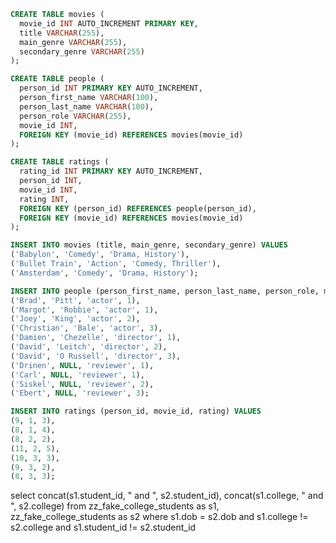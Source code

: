 ```sql
CREATE TABLE movies (
  movie_id INT AUTO_INCREMENT PRIMARY KEY,
  title VARCHAR(255),
  main_genre VARCHAR(255),
  secondary_genre VARCHAR(255)
);

CREATE TABLE people (
  person_id INT PRIMARY KEY AUTO_INCREMENT,
  person_first_name VARCHAR(100),
  person_last_name VARCHAR(100),
  person_role VARCHAR(255),
  movie_id INT,
  FOREIGN KEY (movie_id) REFERENCES movies(movie_id)
);

CREATE TABLE ratings (
  rating_id INT PRIMARY KEY AUTO_INCREMENT,
  person_id INT,
  movie_id INT,
  rating INT,
  FOREIGN KEY (person_id) REFERENCES people(person_id),
  FOREIGN KEY (movie_id) REFERENCES movies(movie_id)
);
```


```sql
INSERT INTO movies (title, main_genre, secondary_genre) VALUES
('Babylon', 'Comedy', 'Drama, History'),
('Bullet Train', 'Action', 'Comedy, Thriller'),
('Amsterdam', 'Comedy', 'Drama, History');

INSERT INTO people (person_first_name, person_last_name, person_role, movie_id) VALUES
('Brad', 'Pitt', 'actor', 1),
('Margot', 'Robbie', 'actor', 1),
('Joey', 'King', 'actor', 2),
('Christian', 'Bale', 'actor', 3),
('Damien', 'Chezelle', 'director', 1),
('David', 'Leitch', 'director', 2),
('David', 'O Russell', 'director', 3),
('Drinen', NULL, 'reviewer', 1),
('Carl', NULL, 'reviewer', 1),
('Siskel', NULL, 'reviewer', 2),
('Ebert', NULL, 'reviewer', 3);

INSERT INTO ratings (person_id, movie_id, rating) VALUES
(9, 1, 3),
(8, 1, 4),
(8, 2, 2),
(11, 2, 5),
(10, 3, 3),
(9, 3, 2),
(8, 3, 3);

```

select concat(s1.student_id, " and ", s2.student_id), concat(s1.college, " and ", s2.college)
from zz_fake_college_students as s1,
     zz_fake_college_students as s2 
where
     s1.dob = s2.dob and
     s1.college != s2.college and
     s1.student_id != s2.student_id


